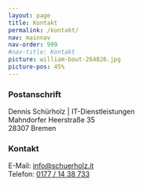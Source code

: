 ```yaml
---
layout: page
title: Kontakt
permalink: /kontakt/
nav: mainnav
nav-order: 999
#nav-title: Kontakt
picture: william-bout-264826.jpg
picture-pos: 45%
---
```


### Postanschrift

Dennis Schürholz | IT-Dienstleistungen  
Mahndorfer Heerstraße 35  
28307 Bremen

### Kontakt

E-Mail: [info@schuerholz.it](mailto:info@schuerholz.it)  
Telefon: [0177 / 14 38 733](tel:00491771438733)
